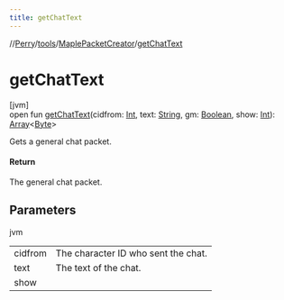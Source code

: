 ```yaml
---
title: getChatText
---
```

//[Perry](../../../index.html)/[tools](../index.html)/[MaplePacketCreator](index.html)/[getChatText](get-chat-text.html)



# getChatText



[jvm]\
open fun [getChatText](get-chat-text.html)(cidfrom: [Int](https://kotlinlang.org/api/latest/jvm/stdlib/kotlin/-int/index.html), text: [String](https://docs.oracle.com/javase/8/docs/api/java/lang/String.html), gm: [Boolean](https://kotlinlang.org/api/latest/jvm/stdlib/kotlin/-boolean/index.html), show: [Int](https://kotlinlang.org/api/latest/jvm/stdlib/kotlin/-int/index.html)): [Array](https://kotlinlang.org/api/latest/jvm/stdlib/kotlin/-array/index.html)<[Byte](https://kotlinlang.org/api/latest/jvm/stdlib/kotlin/-byte/index.html)>



Gets a general chat packet.



#### Return



The general chat packet.



## Parameters


jvm

| | |
|---|---|
| cidfrom | The character ID who sent the chat. |
| text | The text of the chat. |
| show |  |




